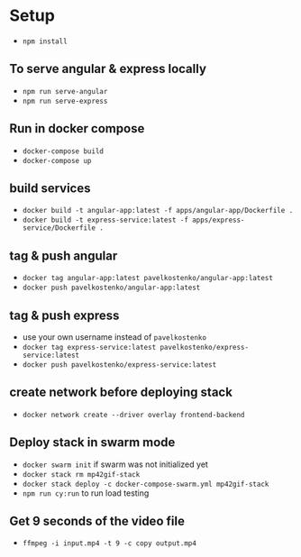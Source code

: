 # Setup
* `npm install`

## To serve angular & express locally
* `npm run serve-angular`
* `npm run serve-express`

## Run in docker compose
* `docker-compose build`
* `docker-compose up`

## build services
* `docker build -t angular-app:latest -f apps/angular-app/Dockerfile .`
* `docker build -t express-service:latest -f apps/express-service/Dockerfile .`

## tag & push angular
* `docker tag angular-app:latest pavelkostenko/angular-app:latest`
* `docker push pavelkostenko/angular-app:latest`

## tag & push express
* use your own username instead of `pavelkostenko`
* `docker tag express-service:latest pavelkostenko/express-service:latest`
* `docker push pavelkostenko/express-service:latest`

## create network before deploying stack
* `docker network create --driver overlay frontend-backend`

## Deploy stack in swarm mode
* `docker swarm init` if swarm was not initialized yet
* `docker stack rm mp42gif-stack`
* `docker stack deploy -c docker-compose-swarm.yml mp42gif-stack`
* `npm run cy:run` to run load testing

## Get 9 seconds of the video file
* `ffmpeg -i input.mp4 -t 9 -c copy output.mp4`